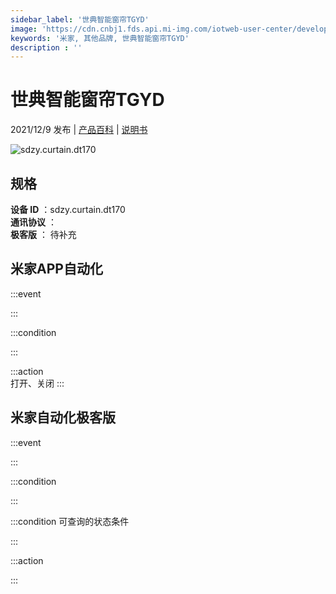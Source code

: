 ```yaml
---
sidebar_label: '世典智能窗帘TGYD'
image: 'https://cdn.cnbj1.fds.api.mi-img.com/iotweb-user-center/developer_1679047959454tdfcWjP8.png?GalaxyAccessKeyId=AKVGLQWBOVIRQ3XLEW&Expires=9223372036854775807&Signature=73Lw/yO1vrX+T4IIskQQHIn0psU='
keywords: '米家, 其他品牌, 世典智能窗帘TGYD'
description : ''
---
```

# 世典智能窗帘TGYD

2021/12/9 发布 | [产品百科](https://home.mi.com/webapp/content/baike/product/index.html?model=sdzy.curtain.dt170/) | [说明书](https://home.mi.com/views/introduction.html?model=sdzy.curtain.dt170&region=cn)

![sdzy.curtain.dt170](https://cdn.cnbj1.fds.api.mi-img.com/iotweb-user-center/developer_1679047959454tdfcWjP8.png?GalaxyAccessKeyId=AKVGLQWBOVIRQ3XLEW&Expires=9223372036854775807&Signature=73Lw/yO1vrX+T4IIskQQHIn0psU=)

## 规格  
> 
**设备 ID** ：sdzy.curtain.dt170  
**通讯协议** ：  
**极客版**  ： 待补充 


## 米家APP自动化  

:::event  

:::

:::condition  

:::

:::action   
打开、关闭
:::

## 米家自动化极客版  

:::event  

:::

:::condition  

:::

:::condition 可查询的状态条件  

:::

:::action  

:::

        
